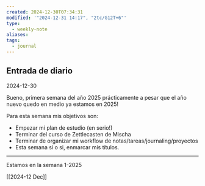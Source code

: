 ```yaml
---
created: 2024-12-30T07:34:31
modified: '"2024-12-31 14:17", "2tc/G12T+6"'
type:
  - weekly-note
aliases: 
tags:
  - journal
---
```


## Entrada de diario 
2024-12-30

Bueno, primera semana del año 2025 prácticamente a pesar que el año nuevo quedo en medio ya estamos en 2025!

Para esta semana mis objetivos son:
- Empezar mi plan de estudio (en serio!)
- Terminar del curso de Zettlecasten de Mischa
- Terminar de organizar mi workflow de notas/tareas/journaling/proyectos
- Esta semana si o si, enmarcar mis títulos.


----
 Estamos en la semana 1-2025

[[2024-12 Dec]]



